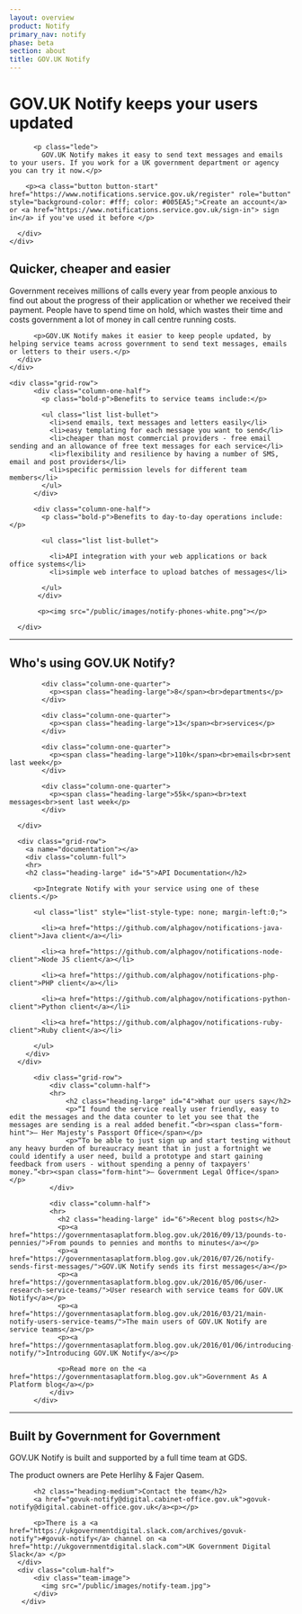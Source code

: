 ```yaml
---
layout: overview
product: Notify
primary_nav: notify
phase: beta
section: about
title: GOV.UK Notify
---
```


<div class="product-style">
  <div id="content">
    <div class="grid-row">
      <div class="column-two-thirds">
          <h1 class="heading-xlarge">GOV.UK Notify keeps your users updated</h1>

          <p class="lede">
            GOV.UK Notify makes it easy to send text messages and emails to your users. If you work for a UK government department or agency you can try it now.</p>

        <p><a class="button button-start" href="https://www.notifications.service.gov.uk/register" role="button" style="background-color: #fff; color: #005EA5;">Create an account</a> or <a href="https://www.notifications.service.gov.uk/sign-in"> sign in</a> if you've used it before </p>

      </div>
    </div>
  </div>
</div>

<main id="content" role="main">
    <div class="grid-row">
      <div class="column-two-thirds">
          <h2 class="heading-large" id="1">Quicker, cheaper and easier</h2>
          <p>Government receives millions of calls every year from people anxious to find out about the progress of their application or whether we received their payment. People have to spend time on hold, which wastes their time and costs government a lot of money in call centre running costs.</p>

          <p>GOV.UK Notify makes it easier to keep people updated, by helping service teams across government to send text messages, emails or letters to their users.</p>
      </div>
    </div>

    <div class="grid-row">
          <div class="column-one-half">
            <p class="bold-p">Benefits to service teams include:</p>

            <ul class="list list-bullet">
              <li>send emails, text messages and letters easily</li>
              <li>easy templating for each message you want to send</li>
              <li>cheaper than most commercial providers - free email sending and an allowance of free text messages for each service</li>
              <li>flexibility and resilience by having a number of SMS, email and post providers</li>
              <li>specific permission levels for different team members</li>
            </ul>
          </div>

          <div class="column-one-half">
            <p class="bold-p">Benefits to day-to-day operations include:</p>

            <ul class="list list-bullet">

              <li>API integration with your web applications or back office systems</li>
              <li>simple web interface to upload batches of messages</li>

            </ul>
           </div>

           <p><img src="/public/images/notify-phones-white.png"></p>

      </div>

  <div class="grid-row">
      <div class="column-full">
      <hr>
        <h2 class="heading-large" id="3">Who's using GOV.UK Notify?</h2>
      </div>

            <div class="column-one-quarter">
              <p><span class="heading-large">8</span><br>departments</p>
            </div>

            <div class="column-one-quarter">
              <p><span class="heading-large">13</span><br>services</p>
            </div>

            <div class="column-one-quarter">
              <p><span class="heading-large">110k</span><br>emails<br>sent last week</p>
            </div>

            <div class="column-one-quarter">
              <p><span class="heading-large">55k</span><br>text messages<br>sent last week</p>
            </div>

      </div>

      <div class="grid-row">
        <a name="documentation"></a>
        <div class="column-full">
        <hr>
        <h2 class="heading-large" id="5">API Documentation</h2>

          <p>Integrate Notify with your service using one of these clients.</p>

          <ul class="list" style="list-style-type: none; margin-left:0;">

            <li><a href="https://github.com/alphagov/notifications-java-client">Java client</a></li>

            <li><a href="https://github.com/alphagov/notifications-node-client">Node JS client</a></li>

            <li><a href="https://github.com/alphagov/notifications-php-client">PHP client</a></li>

            <li><a href="https://github.com/alphagov/notifications-python-client">Python client</a></li>

            <li><a href="https://github.com/alphagov/notifications-ruby-client">Ruby client</a></li>

          </ul>
        </div>
      </div>

          <div class="grid-row">
              <div class="column-half">
              <hr>
                  <h2 class="heading-large" id="4">What our users say</h2>
                  <p>“I found the service really user friendly, easy to edit the messages and the data counter to let you see that the messages are sending is a real added benefit.”<br><span class="form-hint">— Her Majesty's Passport Office</span></p>
                  <p>“To be able to just sign up and start testing without any heavy burden of bureaucracy meant that in just a fortnight we could identify a user need, build a prototype and start gaining feedback from users - without spending a penny of taxpayers' money.”<br><span class="form-hint">— Government Legal Office</span></p>
              </div>

              <div class="column-half">
              <hr>
                <h2 class="heading-large" id="6">Recent blog posts</h2>
                <p><a href="https://governmentasaplatform.blog.gov.uk/2016/09/13/pounds-to-pennies/">From pounds to pennies and months to minutes</a></p>
                <p><a href="https://governmentasaplatform.blog.gov.uk/2016/07/26/notify-sends-first-messages/">GOV.UK Notify sends its first messages</a></p>
                <p><a href="https://governmentasaplatform.blog.gov.uk/2016/05/06/user-research-service-teams/">User research with service teams for GOV.UK Notify</a></p>
                <p><a href="https://governmentasaplatform.blog.gov.uk/2016/03/21/main-notify-users-service-teams/">The main users of GOV.UK Notify are service teams</a></p>
                <p><a href="https://governmentasaplatform.blog.gov.uk/2016/01/06/introducing-notify/">Introducing GOV.UK Notify</a></p>

                <p>Read more on the <a href="https://governmentasaplatform.blog.gov.uk">Government As A Platform blog</a></p>
              </div>
          </div>


  <div class="grid-row">
      <div class="column-full">
            <hr>
          <h2 class="heading-large" id="5">Built by Government for Government</h2>
      </div>
      <div class="column-half">
          <p>GOV.UK Notify is built and supported by a full time team at GDS.</p>
          <p>The product owners are Pete Herlihy &amp; Fajer Qasem.</p>

          <h2 class="heading-medium">Contact the team</h2>
          <a href="govuk-notify@digital.cabinet-office.gov.uk">govuk-notify@digital.cabinet-office.gov.uk</a><p></p>

          <p>There is a <a href="https://ukgovernmentdigital.slack.com/archives/govuk-notify">#govuk-notify</a> channel on <a href="http://ukgovernmentdigital.slack.com">UK Government Digital Slack</a> </p>
      </div>
      <div class="colum-half">
          <div class="team-image">
            <img src="/public/images/notify-team.jpg">
          </div>
       </div>
  </div>



</main>
